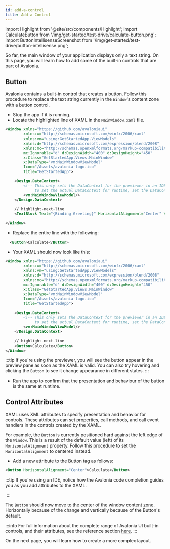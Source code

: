 ```yaml
---
id: add-a-control
title: Add a Control 
---
```


import Highlight from '@site/src/components/Highlight';
import CalculateButton from '/img/get-started/test-drive/calculate-button.png';
import ButtonIntellisenseScreenshot from '/img/get-started/test-drive/button-intellisense.png';

So far, the main window of your application displays only a text string. On this page, you will learn how to add some of the built-in controls that are part of Avalonia.

## Button

Avalonia contains a built-in control that creates a button. Follow this procedure to replace the text string currently in the `Window`'s content zone with a button control.

- Stop the app if it is running.
- Locate the highlighted line of XAML in the `MainWindow.xaml` file. 
```xml title='XAML' 
<Window xmlns="https://github.com/avaloniaui"
        xmlns:x="http://schemas.microsoft.com/winfx/2006/xaml"
        xmlns:vm="using:GetStartedApp.ViewModels"
        xmlns:d="http://schemas.microsoft.com/expression/blend/2008"
        xmlns:mc="http://schemas.openxmlformats.org/markup-compatibility/2006"
        mc:Ignorable="d" d:DesignWidth="400" d:DesignHeight="450"
        x:Class="GetStartedApp.Views.MainWindow"
        x:DataType="vm:MainWindowViewModel"
        Icon="/Assets/avalonia-logo.ico"
        Title="GetStartedApp">

    <Design.DataContext>
        <!-- This only sets the DataContext for the previewer in an IDE,
             to set the actual DataContext for runtime, set the DataContext property in code (look at App.axaml.cs) -->
        <vm:MainWindowViewModel/>
    </Design.DataContext>

    // highlight-next-line
    <TextBlock Text="{Binding Greeting}" HorizontalAlignment="Center" VerticalAlignment="Center"/>
    
</Window>
```

- Replace the entire line with the following:
```xml title='XAML'
  <Button>Calculate</Button>
```
- Your XAML should now look like this: 
```xml title='XAML'
<Window xmlns="https://github.com/avaloniaui"
        xmlns:x="http://schemas.microsoft.com/winfx/2006/xaml"
        xmlns:vm="using:GetStartedApp.ViewModels"
        xmlns:d="http://schemas.microsoft.com/expression/blend/2008"
        xmlns:mc="http://schemas.openxmlformats.org/markup-compatibility/2006"
        mc:Ignorable="d" d:DesignWidth="400" d:DesignHeight="450"
        x:Class="GetStartedApp.Views.MainWindow"
        x:DataType="vm:MainWindowViewModel"
        Icon="/Assets/avalonia-logo.ico"
        Title="GetStartedApp">

    <Design.DataContext>
        <!-- This only sets the DataContext for the previewer in an IDE,
             to set the actual DataContext for runtime, set the DataContext property in code (look at App.axaml.cs) -->
        <vm:MainWindowViewModel/>
    </Design.DataContext>
    
    // highlight-next-line
    <Button>Calculate</Button>    
</Window>
```

:::tip
If you're using the previewer, you will see the button appear in the preview pane as soon as the XAML is valid. You can 
also try hovering and clicking the `Button` to see it change appearance in different states.
:::

- Run the app to confirm that the presentation and behaviour of the button is the same at runtime.

## Control Attributes

XAML uses XML attributes to specify presentation and behavior for controls. These attributes can set properties, call 
methods, and call event handlers in the controls created by the XAML.

For example, the `Button` is currently positioned hard against the left edge of the `Window`. This is a result 
of the default value (left) of its `HorizontalAlignment` property. Follow this 
procedure to set the `HorizontalAlignment` to centered instead.

- Add a new attribute to the Button tag as follows:

```xml title='XAML'
<Button HorizontalAlignment="Center">Calculate</Button>
```

:::tip
If you're using an IDE, notice how the Avalonia code completion guides you as you add attributes to the XAML.

<img className="center" src={ButtonIntellisenseScreenshot} alt="" />
:::

The `Button` should now move to the center of the window content zone. Horizontally because of the change and vertically 
because of the Button's default.

:::info
For full information about the complete range of Avalonia UI built-in controls, and their attributes, see the reference section [here](../../reference/controls).
:::

On the next page, you will learn how to create a more complex layout.